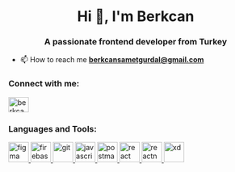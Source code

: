 <h1 align="center">Hi 👋, I'm Berkcan</h1>
<h3 align="center">A passionate frontend developer from Turkey</h3>

- 📫 How to reach me **berkcansametgurdal@gmail.com**

<h3 align="left">Connect with me:</h3>
<p align="left">
<a href="https://linkedin.com/in/berkcansametgurdal" target="blank"><img align="center" src="https://cdn.jsdelivr.net/npm/simple-icons@3.0.1/icons/linkedin.svg" alt="berkcansametgurdal" height="30" width="40" /></a>
</p>

<h3 align="left">Languages and Tools:</h3>
<p align="left"> <a href="https://www.figma.com/" target="_blank"> <img src="https://www.vectorlogo.zone/logos/figma/figma-icon.svg" alt="figma" width="40" height="40"/> </a> <a href="https://firebase.google.com/" target="_blank"> <img src="https://www.vectorlogo.zone/logos/firebase/firebase-icon.svg" alt="firebase" width="40" height="40"/> </a> <a href="https://git-scm.com/" target="_blank"> <img src="https://www.vectorlogo.zone/logos/git-scm/git-scm-icon.svg" alt="git" width="40" height="40"/> </a> <a href="https://developer.mozilla.org/en-US/docs/Web/JavaScript" target="_blank"> <img src="[https://devicons.github.io/devicon/devicon.git/icons/javascript/javascript-original.svg](https://upload.wikimedia.org/wikipedia/commons/9/99/Unofficial_JavaScript_logo_2.svg)" alt="javascript" width="40" height="40"/> </a> <a href="https://postman.com" target="_blank"> <img src="https://www.vectorlogo.zone/logos/getpostman/getpostman-icon.svg" alt="postman" width="40" height="40"/> </a> <a href="https://reactjs.org/" target="_blank"> <img src="https://www.vectorlogo.zone/util/preview.html?image=/logos/reactjs/reactjs-icon.svg" alt="react" width="40" height="40"/> </a> <a href="https://reactnative.dev/" target="_blank"> <img src="https://reactnative.dev/img/header_logo.svg" alt="reactnative" width="40" height="40"/> </a> <a href="https://www.adobe.com/products/xd.html" target="_blank"> <img src="https://cdn.worldvectorlogo.com/logos/adobe-xd.svg" alt="xd" width="40" height="40"/> </a> </p>

